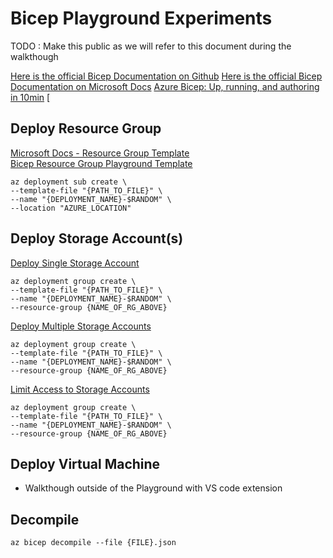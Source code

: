 # Bicep Playground Experiments

TODO : Make this public as we will refer to this document during the walkthough 

[Here is the official Bicep Documentation on Github](https://github.com/Azure/bicep) 
[Here is the official Bicep Documentation on Microsoft Docs](https://docs.microsoft.com/en-us/azure/azure-resource-manager/bicep/overview)
[Azure Bicep: Up, running, and authoring in 10min](https://www.youtube.com/watch?v=B1YIA3bs5u8)
[

## Deploy Resource Group 

[Microsoft Docs - Resource Group Template](https://docs.microsoft.com/en-us/azure/templates/microsoft.resources/resourcegroups?tabs=json) </br>
[Bicep Resource Group Playground Template](https://aka.ms/bicepdemo#eJxVj8FOwzAMhu95Ct9yytJOnCohcUDiMhCCvUCITIhom8h2Qdu0d5+7UgQHS/5/f5b9ew/3WPtyGHAUeA4UBhQkBlPnHig9qdMCC+UxwS3Y4evgPkL8dJRca3+wcNyV+Af6RhacqFS0xngP+0AJBV6jOmDkqhahME9vHClXyWVc8BfkMlFEeKAyVdjjUPsguknrYG0WwD7mSIXLu2zWVfb/EL7bNtvWNTeuaa0ePRmAUZN1a0LVfYlh/qFb4qgjIXF3Zc9adc5DkvHXO18A4epqVg==)


```
az deployment sub create \
--template-file "{PATH_TO_FILE}" \
--name "{DEPLOYMENT_NAME}-$RANDOM" \
--location "AZURE_LOCATION" 
```

## Deploy Storage Account(s)

[Deploy Single Storage Account](https://aka.ms/bicepdemo#eJyVUMtqAzEMvO9X6Ob2kGySQ6ELhQYKzaEPSEKvxfFqg4ljGckbWEr+vd5Xm0IvMdiWNaPRWHkOS2bdAFUgkVjvEbQxVPsIXh9RsqBZH0fsLaVSzNbv4QGUgizLc3jC4KgBwROydmBL9NGaFG0GxWWvKBmjUM0GR70BWA9pAfVqDZNQFadDcf6XKo+L2fx+MrubzOYqefjKoDNaXFpMOUdGR0u+gLHnM1Mdbm6nI5JIgSkgR4tSdEIAUodAHGUVY5At66qy5t27poDINXaUNB4U2VrkAtSKouqy6A03oe/YSwEcsNl0rYt//qUGkiCfrPl10K6do93lu5XXO4flhY12nX+iyjq8pqK/27PdB+sTUQ3OPhatNznUo2A/3wRrX2ouP1/WG9VVnr8BNxexow==)

```
az deployment group create \
--template-file "{PATH_TO_FILE}" \
--name "{DEPLOYMENT_NAME}-$RANDOM" \
--resource-group {NAME_OF_RG_ABOVE} 
```

[Deploy Multiple Storage Accounts](https://aka.ms/bicepdemo#eJyVkE1rwzAMhu/5Fbp5O7RpexgsMFhhsB72AW3ZZZThOsowdS0jO4Uw+t9n52MLZZcZYjvSq1ePnOewZJYNUAU+EMtPBKkU1TaAlUf0mZMsj0Nu2aU8yLboDt4zACFG2y7L8hwe0BlqwOMJWRrQJdqgVbxt+h6DUcboqWaFFx3WfdiDeNaKyVMVpn1xfgFzv5jNbyezm8lsLhJSRTy4vcQRQNtL/AK+Im2arxgrY8yQkkGTLWAAe2Sq3dX1dMhEkWNyyEFjbwTga+eIg1+F4PyWZVVp9WpNU0DgGltJfFX0fquRCxArCqKNolXcuK5jZwVwwGbTti7+GF70Io980uqXIK29of34P9nLvcFyhJHW+edWaYP/qejOtKfvoG0Uip7sbZHY/KEeDLv3jWlpS8nlx9N6I9rK8+4bdwLDQQ==)

```
az deployment group create \
--template-file "{PATH_TO_FILE}" \
--name "{DEPLOYMENT_NAME}-$RANDOM" \
--resource-group {NAME_OF_RG_ABOVE} 
```

[Limit Access to Storage Accounts](TODO)

```
az deployment group create \
--template-file "{PATH_TO_FILE}" \
--name "{DEPLOYMENT_NAME}-$RANDOM" \
--resource-group {NAME_OF_RG_ABOVE} 
```

## Deploy Virtual Machine 
- Walkthough outside of the Playground with VS code extension 

## Decompile

```
az bicep decompile --file {FILE}.json
```
